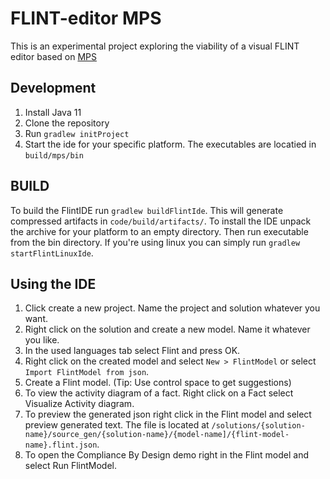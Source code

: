 # FLINT-editor MPS

This is an experimental project exploring the viability of a visual FLINT editor based on [MPS](https://www.jetbrains.com/mps/)
## Development
1. Install Java 11
2. Clone the repository
3. Run `gradlew initProject`
4. Start the ide for your specific platform. The executables are locatied in `build/mps/bin`

## BUILD
To build the FlintIDE run `gradlew buildFlintIde`. This will generate compressed artifacts in `code/build/artifacts/`.
To install the IDE unpack the archive for your platform to an empty directory.
Then run executable from the bin directory. If you're using linux you can simply run `gradlew startFlintLinuxIde`.

## Using the IDE
1. Click create a new project. Name the project and solution whatever you want.
2. Right click on the solution and create a new model. Name it whatever you like.
3. In the used languages tab select Flint and press OK.
4. Right click on the created model and select `New > FlintModel` or select `Import FlintModel from json`.
5. Create a Flint model. (Tip: Use control space to get suggestions)
6. To view the activity diagram of a fact. Right click on a Fact select Visualize Activity diagram.
7. To preview the generated json right click in the Flint model and select preview generated text. The file is located at `/solutions/{solution-name}/source_gen/{solution-name}/{model-name]/{flint-model-name}.flint.json`.
8. To open the Compliance By Design demo right in the Flint model and select Run FlintModel.

